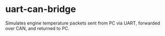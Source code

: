 # uart-can-bridge
Simulates engine temperature packets sent from PC via UART, forwarded over CAN, and returned to PC.
